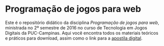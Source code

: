 # Programação de jogos para web

Este é o repositório didático da disciplina *Programação de jogos para web*, ministrada no 2º semestre de 2016 no curso de Tecnologia em Jogos Digitais da PUC-Campinas. Aqui você encontra todos os materiais teóricos e práticos para download, assim como o link para a [apostila digital](http://puccjogos.github.io/progweb-2016-2s).